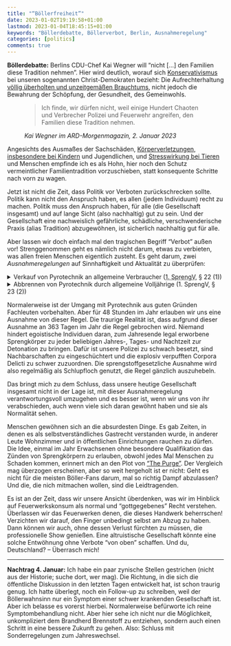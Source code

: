 ```yaml
---
title: "“Böllerfreiheit”"
date: 2023-01-02T19:19:58+01:00
lastmod: 2023-01-04T18:45:15+01:00
keywords: "Böllerdebatte, Böllerverbot, Berlin, Ausnahmeregelung"
categories: [politics]
comments: true
---
```


**Böllerdebatte:** Berlins CDU-Chef Kai Wegner will “nicht […] den Familien diese Tradition
nehmen”. Hier wird deutlich, worauf sich
[Konservativismus](https://de.wikipedia.org/wiki/Konservatismus) bei unseren sogenannten
Christ-Demokraten bezieht: Die Aufrechterhaltung
[völlig überholten und unzeitgemäßen Brauchtums](https://de.wikipedia.org/wiki/Feuerwerk#Gesellschaftliche_und_politische_Funktionen_von_Feuerwerk),
nicht jedoch die Bewahrung der Schöpfung, der Gesundheit, des Gemeinwohls.

<!--more-->

<figure>
  <blockquote cite="https://www.ardmediathek.de/video/morgenmagazin/wegner-fuer-ausweitung-von-boellerverbotszonen/das-erste/Y3JpZDovL2Rhc2Vyc3RlLmRlL21vcmdlbm1hZ2F6aW4vYTM3MmY0ODYtMDk4Yi00OThiLTljNDEtZWEyYWE5MzBhMTdk">
  Ich finde, wir dürfen nicht, weil einige Hundert Chaoten und Verbrecher Polizei und Feuerwehr
  angreifen, den Familien diese Tradition nehmen.
  </blockquote>
  <figcaption><cite>Kai Wegner im ARD-Morgenmagazin, 2. Januar 2023</cite></figcaption>
</figure>

Angesichts des Ausmaßes der Sachschäden,
[Körperverletzungen, insbesondere bei Kindern](https://www.wp.de/region/sauer-und-siegerland/boeller-explodiert-in-kapuze-zweijaehriger-schwer-verletzt-id237266485.html)
und Jugendlichen, und
[Stresswirkung bei Tieren](https://www.wp.de/region/sauer-und-siegerland/boeller-explodiert-in-kapuze-zweijaehriger-schwer-verletzt-id237266485.html)
und Menschen empfinde ich es als Hohn, hier noch den Schutz vermeintlicher Familientradition
vorzuschieben, statt konsequente Schritte nach vorn zu wagen.

Jetzt ist nicht die Zeit, dass Politik vor Verboten zurückschrecken sollte. Politik kann nicht
den Anspruch haben, es allen (jedem Individuum) recht zu machen. Politik muss den Anspruch
haben, für alle (die Gesellschaft insgesamt) und auf lange Sicht (also nachhaltig) gut zu sein.
Und der Gesellschaft eine nachweislich gefährliche, schädliche, verschwenderische Praxis (alias
Tradition) abzugewöhnen, ist sicherlich nachhaltig gut für alle.

Aber lassen wir doch einfach mal den tragischen Begriff “Verbot” außen vor! Strenggenommen geht
es nämlich nicht darum, etwas zu verbieten, was allen freien Menschen eigentlich zusteht. Es
geht darum, zwei _Ausnahmeregelungen_ auf Sinnhaftigkeit und Aktualität zu überprüfen:

<details>
  <summary>Verkauf von Pyrotechnik an allgemeine Verbraucher
  (<abbr title="Erste Verordnung zum Sprengstoffgesetz">1. SprengV</abbr>, § 22 (1))</summary>
  <figure>
    <blockquote cite="https://www.gesetze-im-internet.de/sprengv_1/__22.html">
    Pyrotechnische Gegenstände der Kategorie 2 dürfen dem Verbraucher […] nur in der Zeit vom 29.
    bis 31. Dezember überlassen werden.
    </blockquote>
    <figcaption><cite>1. SprengV, § 22 (1)</cite></figcaption>
  </figure>
</details>

<details>
  <summary>Abbrennen von Pyrotechnik durch allgemeine Volljährige (1. SprengV, § 23 (2))</summary>
  <figure>
    <blockquote cite="https://www.gesetze-im-internet.de/sprengv_1/__23.html">
    Pyrotechnische Gegenstände der Kategorie 2 dürfen in der Zeit vom 2. Januar bis 30. Dezember 
    nur durch Inhaber einer Erlaubnis nach § 7 oder § 27, eines Befähigungsscheines nach § 20 des 
    Gesetzes oder einer Ausnahmebewilligung nach § 24 Absatz 1 verwendet (abgebrannt) werden.
    <em>Am 31. Dezember und 1. Januar dürfen sie auch von Personen abgebrannt werden, die das 18.
    Lebensjahr vollendet haben.</em>
    </blockquote>
    <figcaption><cite>1. SprengV, § 23 (2)</cite></figcaption>
  </figure>
</details>

Normalerweise ist der Umgang mit Pyrotechnik aus guten Gründen Fachleuten vorbehalten. Aber für
48 Stunden im Jahr erlauben wir uns eine Ausnahme von dieser Regel. Die traurige Realität ist,
dass aufgrund dieser Ausnahme an 363 Tagen im Jahr die Regel gebrochen wird. Niemand hindert
egoistische Individuen daran, zum Jahresende legal erworbene Sprengkörper zu jeder beliebigen
Jahres-, Tages- und Nachtzeit zur Detonation zu bringen. Dafür ist unsere Polizei zu schwach
besetzt, sind Nachbarschaften zu eingeschüchtert und die explosiv verpufften Corpora Delicti zu
schwer zuzuordnen. Die sprengstoffgesetzliche Ausnahme wird also regelmäßig als Schlupfloch
genutzt, die Regel gänzlich auszuhebeln.

Das bringt mich zu dem Schluss, dass unsere heutige Gesellschaft insgesamt nicht in der Lage
ist, mit dieser Ausnahmeregelung verantwortungsvoll umzugehen und es besser ist, wenn wir uns
von ihr verabschieden, auch wenn viele sich daran gewöhnt haben und sie als Normalität sehen.

Menschen gewöhnen sich an die absurdesten Dinge. Es gab Zeiten, in denen es als
selbstverständliches Gastrecht verstanden wurde, in anderer Leute Wohnzimmer und in öffentlichen
Einrichtungen rauchen zu dürfen. Die Idee, einmal im Jahr Erwachsenen ohne besondere
Qualifikation das Zünden von Sprengkörpern zu erlauben, obwohl jedes Mal Menschen zu Schaden
kommen, erinnert mich an den Plot von
[“The Purge”](https://de.wikipedia.org/wiki/The_Purge_%E2%80%93_Die_S%C3%A4uberung). Der
Vergleich mag überzogen erscheinen, aber so weit hergeholt ist er nicht: Geht es nicht für die
meisten Böller-Fans darum, mal so richtig Dampf abzulassen? Und die, die nich mitmachen wollen,
sind die Leidtragenden.

Es ist an der Zeit, dass wir unsere Ansicht überdenken, was wir im Hinblick auf Feuerwerkskonsum
als normal und “gottgegebenes” Recht verstehen. Überlassen wir das Feuerwerken denen, die dieses
Handwerk beherrschen! Verzichten wir darauf, den Finger unbedingt selbst am Abzug zu haben. Dann
können wir auch, ohne dessen Verlust fürchten zu müssen, die professionelle Show genießen. Eine
altruistische Gesellschaft könnte eine solche Entwöhnung ohne Verbote “von oben” schaffen. Und
du, Deutschland? – Überrasch mich!

---

**Nachtrag 4. Januar:** Ich habe ein paar zynische Stellen gestrichen (nicht aus der Historie;
suche dort, wer mag). Die Richtung, in die sich die öffentliche Diskussion in den letzten Tagen
entwickelt hat, ist schon traurig genug. Ich hatte überlegt, noch ein Follow-up zu schreiben,
weil der Böllerwahnsinn nur ein Symptom einer schwer krankenden Gesellschaft ist. Aber ich
belasse es vorerst hierbei. Normalerweise befürworte ich reine Symptombehandlung nicht. Aber
hier sehe ich nicht nur die Möglichkeit, unkompliziert dem Brandherd Brennstoff zu entziehen,
sondern auch einen Schritt in eine bessere Zukunft zu gehen. Also: Schluss mit Sonderregelungen
zum Jahreswechsel.
